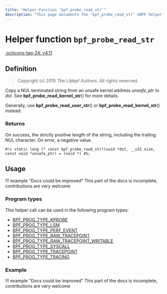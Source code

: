 ```yaml
---
title: "Helper Function 'bpf_probe_read_str'"
description: "This page documents the 'bpf_probe_read_str' eBPF helper function, including its definition, usage, program types that can use it, and examples."
---
```

# Helper function `bpf_probe_read_str`

<!-- [FEATURE_TAG](bpf_probe_read_str) -->
[:octicons-tag-24: v4.11](https://github.com/torvalds/linux/commit/a5e8c07059d0f0b31737408711d44794928ac218)
<!-- [/FEATURE_TAG] -->

## Definition

> Copyright (c) 2015 The Libbpf Authors. All rights reserved.


<!-- [HELPER_FUNC_DEF] -->
Copy a NUL terminated string from an unsafe kernel address _unsafe_ptr_ to _dst_. See **bpf_probe_read_kernel_str**() for more details.

Generally, use **bpf_probe_read_user_str**() or **bpf_probe_read_kernel_str**() instead.

### Returns

On success, the strictly positive length of the string, including the trailing NUL character. On error, a negative value.

`#!c static long (* const bpf_probe_read_str)(void *dst, __u32 size, const void *unsafe_ptr) = (void *) 45;`
<!-- [/HELPER_FUNC_DEF] -->

## Usage

!!! example "Docs could be improved"
    This part of the docs is incomplete, contributions are very welcome

### Program types

This helper call can be used in the following program types:

<!-- DO NOT EDIT MANUALLY -->
<!-- [HELPER_FUNC_PROG_REF] -->
 * [BPF_PROG_TYPE_KPROBE](../program-type/BPF_PROG_TYPE_KPROBE.md)
 * [BPF_PROG_TYPE_LSM](../program-type/BPF_PROG_TYPE_LSM.md)
 * [BPF_PROG_TYPE_PERF_EVENT](../program-type/BPF_PROG_TYPE_PERF_EVENT.md)
 * [BPF_PROG_TYPE_RAW_TRACEPOINT](../program-type/BPF_PROG_TYPE_RAW_TRACEPOINT.md)
 * [BPF_PROG_TYPE_RAW_TRACEPOINT_WRITABLE](../program-type/BPF_PROG_TYPE_RAW_TRACEPOINT_WRITABLE.md)
 * [BPF_PROG_TYPE_SYSCALL](../program-type/BPF_PROG_TYPE_SYSCALL.md)
 * [BPF_PROG_TYPE_TRACEPOINT](../program-type/BPF_PROG_TYPE_TRACEPOINT.md)
 * [BPF_PROG_TYPE_TRACING](../program-type/BPF_PROG_TYPE_TRACING.md)
<!-- [/HELPER_FUNC_PROG_REF] -->

### Example

!!! example "Docs could be improved"
    This part of the docs is incomplete, contributions are very welcome
